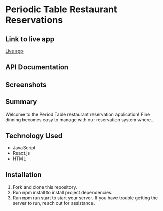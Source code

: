 # Periodic Table Restaurant Reservations

## Link to live app
[Live app](https://mel-restaurant-reservation.herokuapp.com/)

## API Documentation 
## Screenshots
## Summary

Welcome to the Period Table restaurant reservation application! Fine dinning becomes easy to manage with our reservation system where...

## Technology Used

- JavaScript
- React.js
- HTML

## Installation

1. Fork and clone this repository.
2. Run npm install to install project dependencies.
3. Run npm run start to start your server.
If you have trouble getting the server to run, reach out for assistance.
